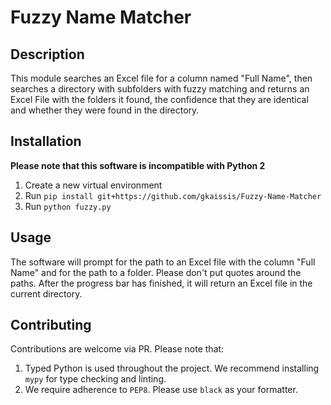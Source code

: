 # Fuzzy Name Matcher

## Description

This module searches an Excel file for a column named "Full Name", then searches a directory with subfolders with fuzzy matching and returns an Excel File with the folders it found, the confidence that they are identical and whether they were found in the directory.

## Installation

**Please note that this software is incompatible with Python 2**

1. Create a new virtual environment
2. Run `pip install git+https://github.com/gkaissis/Fuzzy-Name-Matcher`
3. Run `python fuzzy.py` 

## Usage

The software will prompt for the path to an Excel file with the column "Full Name" and for the path to a folder. Please don't put quotes around the paths. After the progress bar has finished, it will return an Excel file in the current directory.

## Contributing

Contributions are welcome via PR. Please note that:

1. Typed Python is used throughout the project. We recommend installing `mypy` for type checking and linting.
2. We require adherence to `PEP8`. Please use `black` as your formatter.
